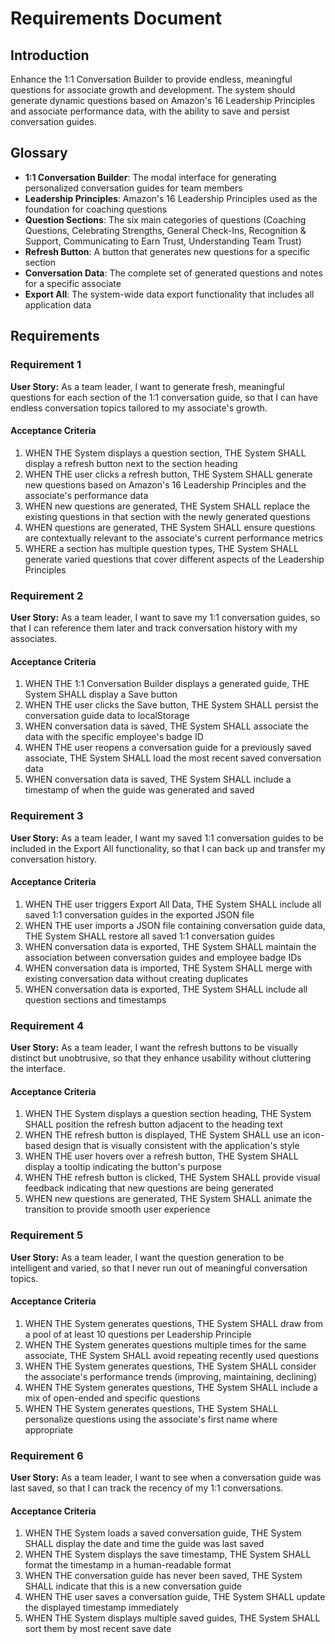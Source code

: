 # Requirements Document

## Introduction

Enhance the 1:1 Conversation Builder to provide endless, meaningful questions for associate growth and development. The system should generate dynamic questions based on Amazon's 16 Leadership Principles and associate performance data, with the ability to save and persist conversation guides.

## Glossary

- **1:1 Conversation Builder**: The modal interface for generating personalized conversation guides for team members
- **Leadership Principles**: Amazon's 16 Leadership Principles used as the foundation for coaching questions
- **Question Sections**: The six main categories of questions (Coaching Questions, Celebrating Strengths, General Check-Ins, Recognition & Support, Communicating to Earn Trust, Understanding Team Trust)
- **Refresh Button**: A button that generates new questions for a specific section
- **Conversation Data**: The complete set of generated questions and notes for a specific associate
- **Export All**: The system-wide data export functionality that includes all application data

## Requirements

### Requirement 1

**User Story:** As a team leader, I want to generate fresh, meaningful questions for each section of the 1:1 conversation guide, so that I can have endless conversation topics tailored to my associate's growth.

#### Acceptance Criteria

1. WHEN THE System displays a question section, THE System SHALL display a refresh button next to the section heading
2. WHEN THE user clicks a refresh button, THE System SHALL generate new questions based on Amazon's 16 Leadership Principles and the associate's performance data
3. WHEN new questions are generated, THE System SHALL replace the existing questions in that section with the newly generated questions
4. WHEN questions are generated, THE System SHALL ensure questions are contextually relevant to the associate's current performance metrics
5. WHERE a section has multiple question types, THE System SHALL generate varied questions that cover different aspects of the Leadership Principles

### Requirement 2

**User Story:** As a team leader, I want to save my 1:1 conversation guides, so that I can reference them later and track conversation history with my associates.

#### Acceptance Criteria

1. WHEN THE 1:1 Conversation Builder displays a generated guide, THE System SHALL display a Save button
2. WHEN THE user clicks the Save button, THE System SHALL persist the conversation guide data to localStorage
3. WHEN conversation data is saved, THE System SHALL associate the data with the specific employee's badge ID
4. WHEN THE user reopens a conversation guide for a previously saved associate, THE System SHALL load the most recent saved conversation data
5. WHEN conversation data is saved, THE System SHALL include a timestamp of when the guide was generated and saved

### Requirement 3

**User Story:** As a team leader, I want my saved 1:1 conversation guides to be included in the Export All functionality, so that I can back up and transfer my conversation history.

#### Acceptance Criteria

1. WHEN THE user triggers Export All Data, THE System SHALL include all saved 1:1 conversation guides in the exported JSON file
2. WHEN THE user imports a JSON file containing conversation guide data, THE System SHALL restore all saved 1:1 conversation guides
3. WHEN conversation data is exported, THE System SHALL maintain the association between conversation guides and employee badge IDs
4. WHEN conversation data is imported, THE System SHALL merge with existing conversation data without creating duplicates
5. WHEN conversation data is exported, THE System SHALL include all question sections and timestamps

### Requirement 4

**User Story:** As a team leader, I want the refresh buttons to be visually distinct but unobtrusive, so that they enhance usability without cluttering the interface.

#### Acceptance Criteria

1. WHEN THE System displays a question section heading, THE System SHALL position the refresh button adjacent to the heading text
2. WHEN THE refresh button is displayed, THE System SHALL use an icon-based design that is visually consistent with the application's style
3. WHEN THE user hovers over a refresh button, THE System SHALL display a tooltip indicating the button's purpose
4. WHEN THE refresh button is clicked, THE System SHALL provide visual feedback indicating that new questions are being generated
5. WHEN new questions are generated, THE System SHALL animate the transition to provide smooth user experience

### Requirement 5

**User Story:** As a team leader, I want the question generation to be intelligent and varied, so that I never run out of meaningful conversation topics.

#### Acceptance Criteria

1. WHEN THE System generates questions, THE System SHALL draw from a pool of at least 10 questions per Leadership Principle
2. WHEN THE System generates questions multiple times for the same associate, THE System SHALL avoid repeating recently used questions
3. WHEN THE System generates questions, THE System SHALL consider the associate's performance trends (improving, maintaining, declining)
4. WHEN THE System generates questions, THE System SHALL include a mix of open-ended and specific questions
5. WHEN THE System generates questions, THE System SHALL personalize questions using the associate's first name where appropriate

### Requirement 6

**User Story:** As a team leader, I want to see when a conversation guide was last saved, so that I can track the recency of my 1:1 conversations.

#### Acceptance Criteria

1. WHEN THE System loads a saved conversation guide, THE System SHALL display the date and time the guide was last saved
2. WHEN THE System displays the save timestamp, THE System SHALL format the timestamp in a human-readable format
3. WHEN THE conversation guide has never been saved, THE System SHALL indicate that this is a new conversation guide
4. WHEN THE user saves a conversation guide, THE System SHALL update the displayed timestamp immediately
5. WHEN THE System displays multiple saved guides, THE System SHALL sort them by most recent save date
